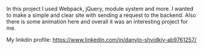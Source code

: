 In this project I used Webpack, jQuery, module system and more. 
I wanted to make a simple and clear site with sending a request to the backend. 
Also there is some animation here and overall it was an interesting project for me. 


My linkdin profile: https://www.linkedin.com/in/danylo-shvidkiy-ab9761257/


